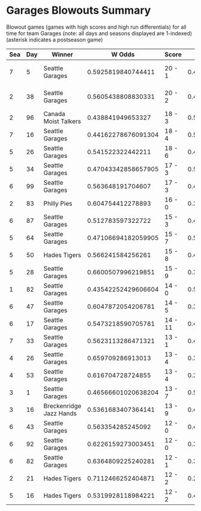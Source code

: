 # Garages Blowouts Summary



Blowout games (games with high scores and high run differentials) for all time for team Garages (note: all days and seasons displayed are 1-indexed) (asterisk indicates a postseason game)


| Sea | Day | Winner | W Odds | Score | L Odds | Loser | 
| ------ |------ |------ |------ |------ |------ |------ |
| 7 | 5 | Seattle Garages | 0.5925819840744411 | 20 - 1 | 0.40741801592555804 | Kansas City Breath Mints | 
| 2 | 38 | Seattle Garages | 0.5605438808830331 | 20 - 2 | 0.439456119116967 | Los Angeles Tacos | 
| 2 | 96 | Canada Moist Talkers | 0.438841949653327 | 18 - 3 | 0.561158050346672 | Seattle Garages | 
| 7 | 16 | Seattle Garages | 0.44162278676091304 | 18 - 4 | 0.5583772132390861 | Hades Tigers | 
| 5 | 26 | Seattle Garages | 0.541522322442211 | 18 - 6 | 0.458477677557788 | Houston Spies | 
| 5 | 34 | Seattle Garages | 0.47043342858657905 | 17 - 3 | 0.52956657141342 | Houston Spies | 
| 6 | 99 | Seattle Garages | 0.563648191704607 | 17 - 3 | 0.43635180829539205 | Philly Pies | 
| 2 | 83 | Philly Pies | 0.604754412278893 | 16 - 0 | 0.395245587721106 | Seattle Garages | 
| 6 | 87 | Seattle Garages | 0.512783597322722 | 15 - 3 | 0.48721640267727706 | Philly Pies | 
| 5 | 64 | Seattle Garages | 0.47106694182059905 | 15 - 7 | 0.5289330581794001 | Houston Spies | 
| 5 | 50 | Hades Tigers | 0.566241584256261 | 15 - 8 | 0.433758415743738 | Seattle Garages | 
| 5 | 28 | Seattle Garages | 0.6600507996219851 | 15 - 9 | 0.339949200378014 | Miami Dalé | 
| 1 | 82 | Seattle Garages | 0.43542252429606604 | 14 - 0 | 0.564577475703934 | Mexico City Wild Wings | 
| 6 | 47 | Seattle Garages | 0.6047872054206781 | 14 - 5 | 0.395212794579321 | Yellowstone Magic | 
| 6 | 17 | Seattle Garages | 0.5473218590705781 | 14 - 11 | 0.45267814092942105 | Yellowstone Magic | 
| 7 | 33 | Seattle Garages | 0.5623113286471321 | 13 - 1 | 0.43768867135286704 | Philly Pies | 
| 4 | 26 | Seattle Garages | 0.659709286913013 | 13 - 4 | 0.34029071308698605 | Houston Spies | 
| 4 | 53 | Seattle Garages | 0.616704728724855 | 13 - 4 | 0.383295271275144 | Dallas Steaks | 
| 3 | 1 | Seattle Garages | 0.46566601020638204 | 13 - 7 | 0.534333989793617 | Hellmouth Sunbeams | 
| 3 | 16 | Breckenridge Jazz Hands | 0.5361683407364141 | 13 - 9 | 0.46383165926358505 | Seattle Garages | 
| 6 | 43 | Seattle Garages | 0.563354285245092 | 12 - 0 | 0.43664571475490704 | Yellowstone Magic | 
| 6 | 92 | Seattle Garages | 0.6226159273003451 | 12 - 0 | 0.377384072699654 | Hawaii Fridays | 
| 6 | 82 | Seattle Garages | 0.6364809225240281 | 12 - 1 | 0.363519077475971 | Unlimited Tacos | 
| 2 | 21 | Hades Tigers | 0.7112466252404871 | 12 - 2 | 0.288753374759512 | Seattle Garages | 
| 5 | 16 | Hades Tigers | 0.5319928118984221 | 12 - 2 | 0.46800718810157804 | Seattle Garages | 


